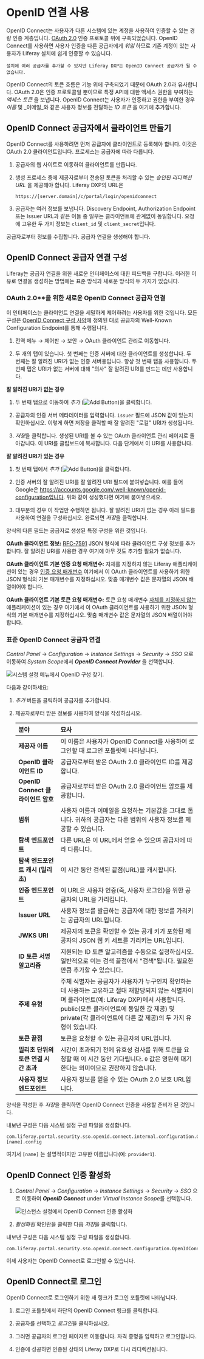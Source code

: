 # OpenID 연결 사용

OpenID Connect는 사용자가 다른 시스템에 있는 계정을 사용하여 인증할 수 있는 경량 인증 계층입니다. [OAuth 2.0](../../../headless-delivery/using-oauth2/using-oauth2.md) 인증 프로토콜 위에 구축되었습니다. OpenID Connect를 사용하면 사용자 인증을 다른 공급자에게 *위임* 하므로 기존 계정이 있는 사용자가 Liferay 설치에 쉽게 인증할 수 있습니다.

```{note}
설치에 여러 공급자를 추가할 수 있지만 Liferay DXP는 OpenID Connect 공급자가 될 수 없습니다.
```

OpenID Connect의 토큰 흐름은 기능 위에 구축되었기 때문에 OAuth 2.0과 유사합니다. OAuth 2.0은 인증 프로토콜일 뿐이므로 특정 API에 대한 액세스 권한을 부여하는 *액세스 토큰* 을 보냅니다. OpenID Connect는 사용자가 인증하고 권한을 부여한 경우 _이름_ 및 _이메일_와 같은 사용자 정보를 전달하는 *ID 토큰* 을 여기에 추가합니다.

## OpenID Connect 공급자에서 클라이언트 만들기

OpenID Connect를 사용하려면 먼저 공급자에 클라이언트로 등록해야 합니다. 이것은 OAuth 2.0 클라이언트입니다. 프로세스는 공급자에 따라 다릅니다.

1. 공급자의 웹 사이트로 이동하여 클라이언트를 만듭니다.

1. 생성 프로세스 중에 제공자로부터 전송된 토큰을 처리할 수 있는 *승인된 리디렉션 URL* 을 제공해야 합니다. Liferay DXP의 URL은

    ```
    https://[server.domain]/c/portal/login/openidconnect
    ```

1. 공급자는 여러 정보를 보냅니다. Discovery Endpoint, Authorization Endpoint 또는 Issuer URL과 같은 이들 중 일부는 클라이언트에 관계없이 동일합니다. 요청에 고유한 두 가지 정보는 `client_id` 및 `client_secret`입니다.

공급자로부터 정보를 수집합니다. 공급자 연결을 생성해야 합니다.

## OpenID Connect 공급자 연결 구성

Liferay는 공급자 연결을 위한 새로운 인터페이스에 대한 피드백을 구합니다. 이러한 이유로 연결을 생성하는 방법에는 표준 방식과 새로운 방식의 두 가지가 있습니다.

### OAuth 2.0**을 위한 새로운 OpenID Connect 공급자 연결

이 인터페이스는 클라이언트 연결을 세밀하게 제어하려는 사용자를 위한 것입니다. 모든 구성은 [OpenID Connect 구성 사양](https://openid.net/specs/openid-connect-discovery-1_0.html#ProviderConfigurationRequest)에 정의된 대로 공급자의 Well-Known Configuration Endpoint를 통해 수행됩니다.

1. 전역 메뉴 &rarr; 제어판 &rarr; 보안 &rarr; OAuth 클라이언트 관리로 이동합니다.

1. 두 개의 탭이 있습니다. 첫 번째는 인증 서버에 대한 클라이언트를 생성합니다. 두 번째는 잘 알려진 URI가 없는 인증 서버용입니다. 항상 첫 번째 탭을 사용합니다. 두 번째 탭은 URI가 없는 서버에 대해 "의사" 잘 알려진 URI를 만드는 데만 사용합니다.

**잘 알려진 URI가 없는 경우**

1. 두 번째 탭으로 이동하여 *추가* (![Add Button](../../../images/icon-add.png))을 클릭합니다.

1. 공급자의 인증 서버 메타데이터를 입력합니다. `issuer` 필드에 JSON 값이 있는지 확인하십시오. 이렇게 하면 저장을 클릭할 때 잘 알려진 "로컬" URI가 생성됩니다.

1. *저장*을 클릭합니다. 생성된 URI를 볼 수 있는 OAuth 클라이언트 관리 페이지로 돌아갑니다. 이 URI를 클립보드에 복사합니다. 다음 단계에서 이 URI를 사용합니다.

**잘 알려진 URI가 있는 경우**

1. 첫 번째 탭에서 *추가* (![Add Button](../../../images/icon-add.png))을 클릭합니다.

1. 인증 서버의 잘 알려진 URI를 잘 알려진 URI 필드에 붙여넣습니다. 예를 들어 Google은 https://accounts.google.com/.well-known/openid-configuration입니다. 위와 같이 생성했다면 여기에 붙여넣으세요.

1. 대부분의 경우 이 작업만 수행하면 됩니다. 잘 알려진 URI가 없는 경우 아래 필드를 사용하여 연결을 구성하십시오. 완료되면 *저장*을 클릭합니다.

양식의 다른 필드는 공급자로 생성된 특정 구성을 위한 것입니다.

**OAuth 클라이언트 정보:** [RFC-7591](https://www.rfc-editor.org/rfc/rfc7591.html) JSON 형식에 따라 클라이언트 구성 정보를 추가합니다. 잘 알려진 URI를 사용한 경우 여기에 아무 것도 추가할 필요가 없습니다.

**OAuth 클라이언트 기본 인증 요청 매개변수:** 자체를 지정하지 않는 Liferay 애플리케이션이 있는 경우 [인증 요청 매개변수](https://www.iana.org/assignments/oauth-parameters) 여기에서 이 OAuth 클라이언트를 사용하기 위한 JSON 형식의 기본 매개변수를 지정하십시오. 맞춤 매개변수 값은 문자열의 JSON 배열이어야 합니다.

**OAuth 클라이언트 기본 토큰 요청 매개변수:** 토큰 요청 매개변수 [자체를 지정하지 않는](https://www.iana.org/assignments/oauth-parameters) 애플리케이션이 있는 경우 여기에서 이 OAuth 클라이언트를 사용하기 위한 JSON 형식의 기본 매개변수를 지정하십시오. 맞춤 매개변수 값은 문자열의 JSON 배열이어야 합니다.

### 표준 OpenID Connect 공급자 연결

*Control Panel* &rarr; *Configuration* &rarr; *Instance Settings* &rarr; *Security* &rarr; *SSO* 으로 이동하여 *System Scope*에서 ***OpenID Connect Provider*** 을 선택합니다.

![시스템 설정 메뉴에서 OpenID 구성 찾기.](using-openid-connect/images/01.png)

다음과 같이하세요:

1. *추가* 버튼을 클릭하여 공급자를 추가합니다.

1. 제공자로부터 받은 정보를 사용하여 양식을 작성하십시오.

   | 분야                          | 묘사                                                                                                                                                              |
   |:--------------------------- |:--------------------------------------------------------------------------------------------------------------------------------------------------------------- |
   | **제공자 이름**                  | 이 이름은 사용자가 OpenID Connect를 사용하여 로그인할 때 로그인 포틀릿에 나타납니다.                                                                                                          |
   | **OpenID 클라이언트 ID**         | 공급자로부터 받은 OAuth 2.0 클라이언트 ID를 제공합니다.                                                                                                                            |
   | **OpenID Connect 클라이언트 암호** | 공급자로부터 받은 OAuth 2.0 클라이언트 암호를 제공합니다.                                                                                                                            |
   | **범위**                      | 사용자 이름과 이메일을 요청하는 기본값을 그대로 둡니다. 귀하의 공급자는 다른 범위의 사용자 정보를 제공할 수 있습니다.                                                                                             |
   | **탐색 엔드포인트**                | 다른 URL은 이 URL에서 얻을 수 있으며 공급자에 따라 다릅니다.                                                                                                                          |
   | **탐색 엔드포인트 캐시 (밀리초)**       | 이 시간 동안 검색된 끝점(URL)을 캐시합니다.                                                                                                                                     |
   | **인증 엔드포인트**                | 이 URL은 사용자 인증(즉, 사용자 로그인)을 위한 공급자의 URL을 가리킵니다.                                                                                                                  |
   | **Issuer URL**              | 사용자 정보를 발급하는 공급자에 대한 정보를 가리키는 공급자의 URL입니다.                                                                                                                      |
   | **JWKS URI**                | 제공자의 토큰을 확인할 수 있는 공개 키가 포함된 제공자의 JSON 웹 키 세트를 가리키는 URL입니다.                                                                                                      |
   | **ID 토큰 서명 알고리즘**           | 지원되는 ID 토큰 알고리즘을 수동으로 설정하십시오. 일반적으로 이는 검색 끝점에서 "검색"됩니다. 필요한 만큼 추가할 수 있습니다.                                                                                      |
   | **주제 유형**                   | 주체 식별자는 공급자가 사용자가 누구인지 확인하는 데 사용하는 고유하고 절대 재할당되지 않는 식별자이며 클라이언트(예: Liferay DXP)에서 사용합니다. public(모든 클라이언트에 동일한 값 제공) 및 private(각 클라이언트에 다른 값 제공)의 두 가지 유형이 있습니다. |
   | **토큰 끝점**                   | 토큰을 요청할 수 있는 공급자의 URL입니다.                                                                                                                                       |
   | **밀리초 단위의 토큰 연결 시간 초과**     | 시간이 초과되기 전에 유효성 검사를 위해 토큰을 요청할 때 이 시간 동안 기다립니다. `0` 값은 영원히 대기한다는 의미이므로 권장하지 않습니다.                                                                               |
   | **사용자 정보 엔드포인트**            | 사용자 정보를 얻을 수 있는 OAuth 2.0 보호 URL입니다.                                                                                                                            |

양식을 작성한 후 *저장*을 클릭하면 OpenID Connect 인증을 사용할 준비가 된 것입니다.

내보낸 구성은 다음 시스템 설정 구성 파일을 생성합니다.

```
com.liferay.portal.security.sso.openid.connect.internal.configuration.OpenIdConnectProviderConfiguration-[name].config
```

여기서 `[name]` 는 설명적이지만 고유한 이름입니다(예: `provider1`).

## OpenID Connect 인증 활성화

1. *Control Panel* &rarr; *Configuration* &rarr; *Instance Settings* &rarr; *Security* &rarr; *SSO* 으로 이동하여 ***OpenID Connect*** under *Virtual Instance Scope*를 선택합니다.

    ![인스턴스 설정에서 OpenID Connect 인증 활성화](using-openid-connect/images/02.png)

1. *활성화됨* 확인란을 클릭한 다음 *저장*을 클릭합니다.

내보낸 구성은 다음 시스템 설정 구성 파일을 생성합니다.

```
com.liferay.portal.security.sso.openid.connect.configuration.OpenIdConnectConfiguration.config
```

이제 사용자는 OpenID Connect로 로그인할 수 있습니다.

## OpenID Connect로 로그인

OpenID Connect로 로그인하기 위한 새 링크가 로그인 포틀릿에 나타납니다.

1. 로그인 포틀릿에서 하단의 OpenID Connect 링크를 클릭합니다.

1. 공급자를 선택하고 *로그인*을 클릭하십시오.

1. 그러면 공급자의 로그인 페이지로 이동합니다. 자격 증명을 입력하고 로그인합니다.

1. 인증에 성공하면 인증된 상태의 Liferay DXP로 다시 리디렉션됩니다.

